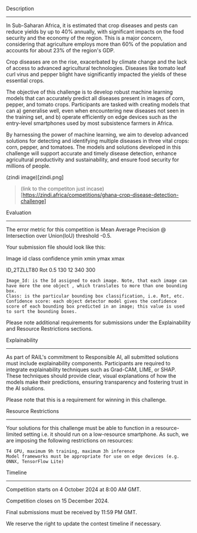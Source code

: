 Description
___
In Sub-Saharan Africa, it is estimated that crop diseases and pests can reduce yields by up to 40% annually, with significant impacts on the food security and the economy of the region. This is a major concern, considering that agriculture employs more than 60% of the population and accounts for about 23% of the region's GDP.

Crop diseases are on the rise, exacerbated by climate change and the lack of access to advanced agricultural technologies. Diseases like tomato leaf curl virus and pepper blight have significantly impacted the yields of these essential crops.

The objective of this challenge is to develop robust machine learning models that can accurately predict all diseases present in images of corn, pepper, and tomato crops. Participants are tasked with creating models that can a) generalise well, even when encountering new diseases not seen in the training set, and b) operate efficiently on edge devices such as the entry-level smartphones used by most subsistence farmers in Africa.

By harnessing the power of machine learning, we aim to develop advanced solutions for detecting and identifying multiple diseases in three vital crops: corn, pepper, and tomatoes. The models and solutions developed in this challenge will support accurate and timely disease detection, enhance agricultural productivity and sustainability, and ensure food security for millions of people.

(zindi image)[zindi.png]
> (link to the competiton just incase)[https://zindi.africa/competitions/ghana-crop-disease-detection-challenge]

Evaluation
___
The error metric for this competition is Mean Average Precision @ Intersection over Union(IoU) threshold -0.5.

Your submission file should look like this:

Image id class confidence ymin xmin ymax xmax

ID_2TZLLT80 Rot 0.5 130 12 340 300

    Image_Id: is the Id assigned to each image. Note, that each image can have more the one object , which translates to more than one bounding box.
    Class: is the particular bounding box classification, i.e. Rot, etc.
    Confidence score: each object detector model gives the confidence score of each bounding box predicted in an image; this value is used to sort the bounding boxes.

Please note additional requirements for submissions under the Explainability and Resource Restrictions sections.


Explainability
___
As part of RAIL's commitment to Responsible AI, all submitted solutions must include explainability components. Participants are required to integrate explainability techniques such as Grad-CAM, LIME, or SHAP. These techniques should provide clear, visual explanations of how the models make their predictions, ensuring transparency and fostering trust in the AI solutions.

Please note that this is a requirement for winning in this challenge.


Resource Restrictions
___
Your solutions for this challenge must be able to function in a resource-limited setting i.e. it should run on a low-resource smartphone. As such, we are imposing the following restrictions on resources:

    T4 GPU, maximum 9h training, maximum 3h inference
    Model frameworks must be appropriate for use on edge devices (e.g. ONNX, TensorFlow Lite)


Timeline
___
Competition starts on 4 October 2024 at 8:00 AM GMT.

Competition closes on 15 December 2024.

Final submissions must be received by 11:59 PM GMT.

We reserve the right to update the contest timeline if necessary.
